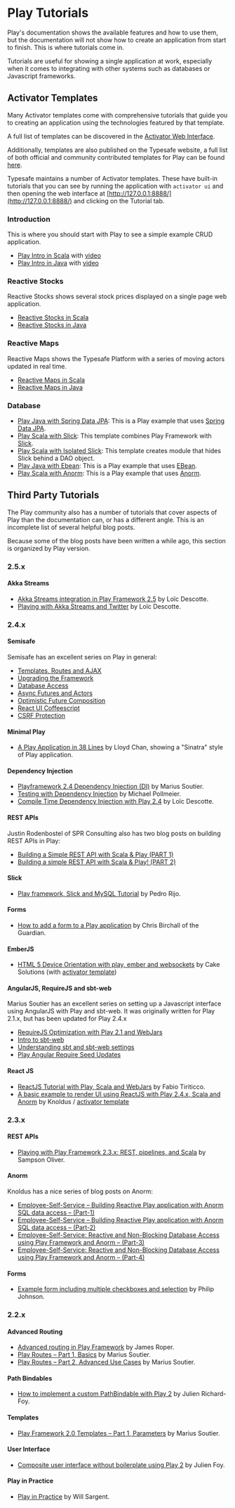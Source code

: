 <!--- Copyright (C) 2009-2016 Typesafe Inc. <http://www.typesafe.com> -->
# Play Tutorials

Play's documentation shows the available features and how to use them, but the documentation will not show how to create an application from start to finish.  This is where tutorials come in.

Tutorials are useful for showing a single application at work, especially when it comes to integrating with other systems such as databases or Javascript frameworks.

## Activator Templates

Many Activator templates come with comprehensive tutorials that guide you to creating an application using the technologies featured by that template.

A full list of templates can be discovered in the [Activator Web Interface](https://www.typesafe.com/activator/docs).

Additionally, templates are also published on the Typesafe website, a full list of both official and community contributed templates for Play can be found [here](https://typesafe.com/activator/templates#filter:play).

Typesafe maintains a number of Activator templates.  These have built-in tutorials that you can see by running the application with `activator ui` and then opening the web interface at [http://127.0.0.1:8888/](http://127.0.0.1:8888/) and clicking on the Tutorial tab.

### Introduction

This is where you should start with Play to see a simple example CRUD application.

* [Play Intro in Scala](https://typesafe.com/activator/template/play-scala-intro) with [video](https://youtu.be/eNCerkVyQdc)
* [Play Intro in Java](https://typesafe.com/activator/template/play-java-intro) with [video](https://youtu.be/bLrmnjPQsZc)

### Reactive Stocks

Reactive Stocks shows several stock prices displayed on a single page web application.

* [Reactive Stocks in Scala](https://github.com/typesafehub/reactive-stocks#master)
* [Reactive Stocks in Java](https://www.typesafe.com/activator/template/reactive-stocks-java8)

### Reactive Maps  

Reactive Maps shows the Typesafe Platform with a series of moving actors updated in real time.

* [Reactive Maps in Scala](https://typesafe.com/activator/template/reactive-maps)
* [Reactive Maps in Java](https://typesafe.com/activator/template/reactive-maps-java)

### Database

* [Play Java with Spring Data JPA](https://typesafe.com/activator/template/play-spring-data-jpa): This is a Play example that uses [Spring Data JPA](https://projects.spring.io/spring-data-jpa/).
* [Play Scala with Slick](https://typesafe.com/activator/template/play-slick): This template combines Play Framework with [Slick](http://slick.typesafe.com/).
* [Play Scala with Isolated Slick](https://github.com/wsargent/play-slick-3.0): This template creates module that hides Slick behind a DAO object.
* [Play Java with Ebean](https://github.com/typesafehub/activator-computer-database-java): This is a Play example that uses [EBean](https://ebean-orm.github.io/).
* [Play Scala with Anorm](https://github.com/typesafehub/activator-computer-database-scala): This is a Play example that uses [Anorm](https://github.com/playframework/anorm).

## Third Party Tutorials

The Play community also has a number of tutorials that cover aspects of Play than the documentation can, or has a different angle.  This is an incomplete list of several helpful blog posts.  

Because some of the blog posts have been written a while ago, this section is organized by Play version.

### 2.5.x

#### Akka Streams

* [Akka Streams integration in Play Framework 2.5](https://loicdescotte.github.io/posts/play25-akka-streams/) by Loïc Descotte.
* [Playing with Akka Streams and Twitter](https://loicdescotte.github.io/posts/play-akka-streams-twitter/) by Loïc Descotte.

### 2.4.x

#### Semisafe

Semisafe has an excellent series on Play in general:

* [Templates, Routes and AJAX](http://semisafe.com/coding/2015/03/31/play_basics_templates_and_ajax.html)
* [Upgrading the Framework](http://semisafe.com/coding/2015/06/01/play_basics_upgrading_the_framework.html)
* [Database Access](http://semisafe.com/coding/2015/06/12/play_basics_database_access.html)
* [Async Futures and Actors](http://semisafe.com/coding/2015/06/22/play_basics_async_futures_and_actors.html)
* [Optimistic Future Composition](http://semisafe.com/coding/2015/07/14/play_basics_optimistic_future_composition.html)
* [React UI Coffeescript](http://semisafe.com/coding/2015/07/24/play_basics_ui_react_coffeescript.html)
* [CSRF Protection](http://semisafe.com/coding/2015/08/03/play_basics_csrf_protection.html)

#### Minimal Play

* [A Play Application in 38 Lines](https://beachape.com/blog/2015/07/25/slim-play-app/) by Lloyd Chan, showing a "Sinatra" style of Play application.

#### Dependency Injection

* [Playframework 2.4 Dependency Injection (DI)](http://mariussoutier.com/blog/2015/12/06/playframework-2-4-dependency-injection-di/) by Marius Soutier.
* [Testing with Dependency Injection](http://www.michaelpollmeier.com/2015/09/25/playframework-guice-di/) by Michael Pollmeier.
* [Compile Time Dependency Injection with Play 2.4](https://loicdescotte.github.io/posts/play24-compile-time-di/) by Loïc Descotte.

#### REST APIs

Justin Rodenbostel of SPR Consulting also has two blog posts on building REST APIs in Play:

* [Building a Simple REST API with Scala & Play (PART 1)](http://spr.com/building-a-simple-rest-api-with-scala-play-part-1/)
* [Building a simple REST API with Scala & Play! (PART 2)](http://spr.com/building-a-simple-rest-api-with-scala-play-part-2/)

#### Slick

* [Play framework, Slick and MySQL Tutorial](http://pedrorijo.com/blog/play-slick/) by Pedro Rijo.

#### Forms

* [How to add a form to a Play application](https://www.theguardian.com/info/developer-blog/2015/dec/30/how-to-add-a-form-to-a-play-application) by Chris Birchall of the Guardian.

#### EmberJS

* [HTML 5 Device Orientation with play, ember and websockets](http://www.cakesolutions.net/teamblogs/go-reactive-activator-contest-reactive-orientation) by Cake Solutions (with [activator template](https://www.typesafe.com/activator/template/reactive-orientation))

#### AngularJS, RequireJS and sbt-web

Marius Soutier has an excellent series on setting up a Javascript interface using AngularJS with Play and sbt-web.  It was originally written for Play 2.1.x, but has been updated for Play 2.4.x

* [RequireJS Optimization with Play 2.1 and WebJars](http://mariussoutier.com/blog/2013/08/25/requirejs-optimization-play-webjars/)
* [Intro to sbt-web](http://mariussoutier.com/blog/2014/10/20/intro-sbt-web/)
* [Understanding sbt and sbt-web settings](http://mariussoutier.com/blog/2014/12/07/understanding-sbt-sbt-web-settings/)
* [Play Angular Require Seed Updates](http://mariussoutier.com/blog/2015/07/25/play-angular-require-seed-updates/)

#### React JS

* [ReactJS Tutorial with Play, Scala and WebJars](http://ticofab.io/react-js-tutorial-with-play_scala_webjars/) by Fabio Tiriticco.
* [A basic example to render UI using ReactJS with Play 2.4.x, Scala and Anorm](http://blog.knoldus.com/2015/07/19/playing-reactjs/) by Knoldus /
[activator template](https://github.com/knoldus/playing-reactjs#master)

### 2.3.x

#### REST APIs

* [Playing with Play Framework 2.3.x: REST, pipelines, and Scala](http://blog.shinetech.com/2015/04/21/playing-with-play-framework-2-3-x-rest-pipelines-and-scala/) by Sampson Oliver.

#### Anorm

Knoldus has a nice series of blog posts on Anorm:

* [Employee-Self-Service – Building Reactive Play application with Anorm SQL data access – (Part-1)](http://blog.knoldus.com/2014/03/24/employee-self-service-building-reactive-play-application-with-anorm-sql-data-access/)
* [Employee-Self-Service – Building Reactive Play application with Anorm SQL data access – (Part-2)](http://blog.knoldus.com/2014/03/31/employee-self-service-2/)
* [Employee-Self-Service: Reactive and Non-Blocking Database Access using Play Framework and Anorm – (Part-3)](http://blog.knoldus.com/2014/04/06/employee-self-service-3/)
* [Employee-Self-Service: Reactive and Non-Blocking Database Access using Play Framework and Anorm – (Part-4)](http://blog.knoldus.com/2014/04/13/employee-self-service-reactive-and-non-blocking-database-access-using-play-framework-and-anorm-part-4/)

#### Forms

* [Example form including multiple checkboxes and selection](https://ics-software-engineering.github.io/play-example-form/) by Philip Johnson.

### 2.2.x

#### Advanced Routing

* [Advanced routing in Play Framework](https://jazzy.id.au/2013/05/08/advanced_routing_in_play_framework.html) by James Roper.
* [Play Routes – Part 1, Basics](http://mariussoutier.com/blog/2012/12/10/playframework-routes-part-1-basics/) by Marius Soutier.
* [Play Routes – Part 2, Advanced Use Cases](http://mariussoutier.com/blog/2012/12/11/playframework-routes-part-2-advanced/) by Marius Soutier.

#### Path Bindables

* [How to implement a custom PathBindable with Play 2](http://julien.richard-foy.fr/blog/2012/04/09/how-to-implement-a-custom-pathbindable-with-play-2/) by Julien Richard-Foy.

#### Templates

* [Play Framework 2.0 Templates – Part 1, Parameters](http://mariussoutier.com/blog/2012/04/27/play-framework-2-0-templates-part-1-parameters/) by Marius Soutier.

#### User Interface

* [Composite user interface without boilerplate using Play 2](http://julien.richard-foy.fr/blog/2012/02/26/composite-user-interface-without-boilerplate-using-play-2/) by Julien Foy.

#### Play in Practice

* [Play in Practice](https://tersesystems.com/2013/04/20/play-in-practice/) by Will Sargent.
